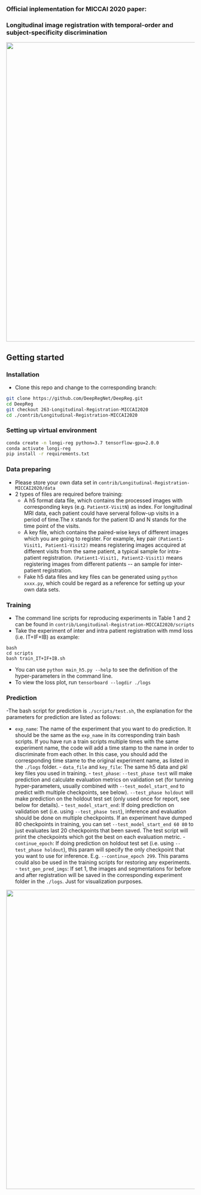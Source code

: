 ### Official inplementation for MICCAI 2020 paper: 
### Longitudinal image registration with temporal-order and subject-specificity discrimination

<img src="https://github.com/DeepRegNet/DeepReg/blob/263-Longitudinal-Registration-MICCAI2020/contrib/Longitudinal-Registration-MICCAI2020/figures/pipline.png" width="800"/>


## Getting started
### Installation
- Clone this repo and change to the corresponding branch:
```bash
git clone https://github.com/DeepRegNet/DeepReg.git
cd DeepReg
git checkout 263-Longitudinal-Registration-MICCAI2020
cd ./contrib/Longitudinal-Registration-MICCAI2020
```

### Setting up virtual environment
```bash
conda create -n longi-reg python=3.7 tensorflow-gpu=2.0.0
conda activate longi-reg
pip install -r requirements.txt
```

### Data preparing
- Please store your own data set in `contrib/Longitudinal-Registration-MICCAI2020/data`
- 2 types of files are required before training:
  - A h5 format data file, which contains the processed images with corresponding keys (e.g. `PatientX-VisitN`) as index. For longitudinal MRI data, each patient could have serveral follow-up visits in a period of time.The `X` stands for the patient ID and N stands for the time point of the visits. 
  - A key file, which contains the paired-wise keys of different images which you are going to register. For example, key pair `(Patient1-Visit1, Patient1-Visit2)` means registering images accquired at different visits from the same patient, a typical sample for intra-patient registration. `(Patient1-Visit1, Patient2-Visit1)` means registering images from different patients -- an sample for inter-patient registration.
  - Fake h5 data files and key files can be generated using `python xxxx.py`, which could be regard as a reference for setting up your own data sets.

### Training
- The command line scripts for reproducing experiments in Table 1 and 2 can be found in `contrib/Longitudinal-Registration-MICCAI2020/scripts`
- Take the experiment of inter and intra patient registration with mmd loss (i.e. IT+IF+IB) as example:
```
bash
cd scripts
bash train_IT+IF+IB.sh
```
- You can use `python main_h5.py --help` to see the definition of the hyper-parameters in the command line.
- To view the loss plot, run `tensorboard --logdir ./logs`

### Prediction
 -The bash script for prediction is `./scripts/test.sh`, the explanation for the parameters for prediction are listed as follows:
   - `exp_name`: The name of the experiment that you want to do prediction. It should be the same as the `exp_name` in its corresponding train bash scripts. If you have run a train scripts multiple times with the same experiment name, the code will add a time stamp to the name in order to discriminate from each other.  In this case, you should add the corresponding time stame to the original experiment name, as listed in the `./logs` folder.
    - `data_file` and `key_file`: The same h5 data and pkl key files you used in training.
    - `test_phase`: `--test_phase test` will make prediction and calculate evaluation metrics on validation set (for tunning hyper-parameters, usually combined with `--test_model_start_end` to predict with multiple checkpoints, see below). `--test_phase holdout` will make prediction on the holdout test set (only used once for report, see below for details).
    - `test_model_start_end`: If doing prediction on validation set (i.e. using `--test_phase test`), inference and evaluation should be done on multiple checkpoints. If an experiment have dumped 80 checkpoints in training, you can set `--test_model_start_end 60 80` to just evaluates last 20 checkpoints that been saved. The test script will print the checkpoints which got the best on each evaluation metric.
    - `continue_epoch`: If doing prediction on holdout test set (i.e. using `--test_phase holdout`), this param will specify the only checkpoint that you want to use for inference. E.g. `--continue_epoch 299`. This params could also be used in the training scripts for restoring any experiments.
    - `test_gen_pred_imgs`: If set 1, the images and segmentations for before and after registration will be saved in the corresponding experiment folder in the `./logs`. Just for visualization purposes.
<img src="https://github.com/DeepRegNet/DeepReg/blob/263-Longitudinal-Registration-MICCAI2020/contrib/Longitudinal-Registration-MICCAI2020/figures/vis.png" width="800"/>
